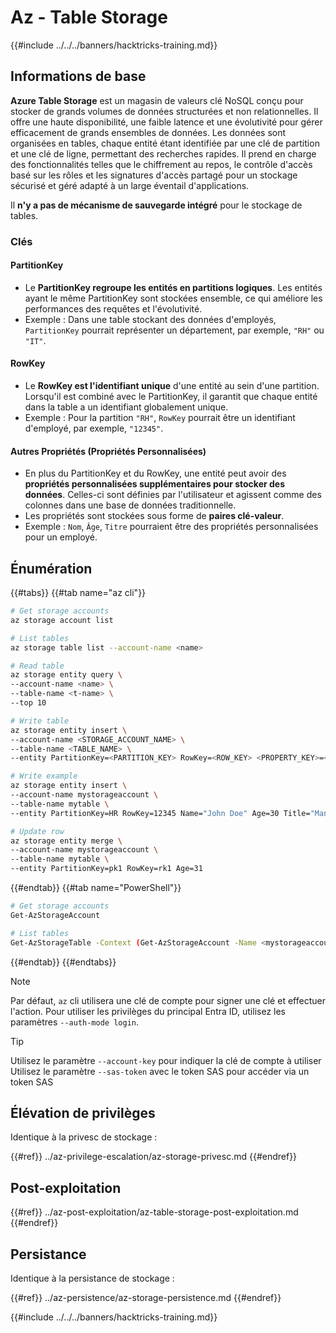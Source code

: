 # Az - Table Storage

{{#include ../../../banners/hacktricks-training.md}}

## Informations de base

**Azure Table Storage** est un magasin de valeurs clé NoSQL conçu pour stocker de grands volumes de données structurées et non relationnelles. Il offre une haute disponibilité, une faible latence et une évolutivité pour gérer efficacement de grands ensembles de données. Les données sont organisées en tables, chaque entité étant identifiée par une clé de partition et une clé de ligne, permettant des recherches rapides. Il prend en charge des fonctionnalités telles que le chiffrement au repos, le contrôle d'accès basé sur les rôles et les signatures d'accès partagé pour un stockage sécurisé et géré adapté à un large éventail d'applications.

Il **n'y a pas de mécanisme de sauvegarde intégré** pour le stockage de tables.

### Clés

#### **PartitionKey**

- Le **PartitionKey regroupe les entités en partitions logiques**. Les entités ayant le même PartitionKey sont stockées ensemble, ce qui améliore les performances des requêtes et l'évolutivité.
- Exemple : Dans une table stockant des données d'employés, `PartitionKey` pourrait représenter un département, par exemple, `"RH"` ou `"IT"`.

#### **RowKey**

- Le **RowKey est l'identifiant unique** d'une entité au sein d'une partition. Lorsqu'il est combiné avec le PartitionKey, il garantit que chaque entité dans la table a un identifiant globalement unique.
- Exemple : Pour la partition `"RH"`, `RowKey` pourrait être un identifiant d'employé, par exemple, `"12345"`.

#### **Autres Propriétés (Propriétés Personnalisées)**

- En plus du PartitionKey et du RowKey, une entité peut avoir des **propriétés personnalisées supplémentaires pour stocker des données**. Celles-ci sont définies par l'utilisateur et agissent comme des colonnes dans une base de données traditionnelle.
- Les propriétés sont stockées sous forme de **paires clé-valeur**.
- Exemple : `Nom`, `Âge`, `Titre` pourraient être des propriétés personnalisées pour un employé.

## Énumération

{{#tabs}}
{{#tab name="az cli"}}
```bash
# Get storage accounts
az storage account list

# List tables
az storage table list --account-name <name>

# Read table
az storage entity query \
--account-name <name> \
--table-name <t-name> \
--top 10

# Write table
az storage entity insert \
--account-name <STORAGE_ACCOUNT_NAME> \
--table-name <TABLE_NAME> \
--entity PartitionKey=<PARTITION_KEY> RowKey=<ROW_KEY> <PROPERTY_KEY>=<PROPERTY_VALUE>

# Write example
az storage entity insert \
--account-name mystorageaccount \
--table-name mytable \
--entity PartitionKey=HR RowKey=12345 Name="John Doe" Age=30 Title="Manager"

# Update row
az storage entity merge \
--account-name mystorageaccount \
--table-name mytable \
--entity PartitionKey=pk1 RowKey=rk1 Age=31
```
{{#endtab}}
{{#tab name="PowerShell"}}
```bash
# Get storage accounts
Get-AzStorageAccount

# List tables
Get-AzStorageTable -Context (Get-AzStorageAccount -Name <mystorageaccount> -ResourceGroupName <ResourceGroupName>).Context
```
{{#endtab}}
{{#endtabs}}

> [!NOTE]
> Par défaut, `az` cli utilisera une clé de compte pour signer une clé et effectuer l'action. Pour utiliser les privilèges du principal Entra ID, utilisez les paramètres `--auth-mode login`.

> [!TIP]
> Utilisez le paramètre `--account-key` pour indiquer la clé de compte à utiliser\
> Utilisez le paramètre `--sas-token` avec le token SAS pour accéder via un token SAS

## Élévation de privilèges

Identique à la privesc de stockage :

{{#ref}}
../az-privilege-escalation/az-storage-privesc.md
{{#endref}}

## Post-exploitation

{{#ref}}
../az-post-exploitation/az-table-storage-post-exploitation.md
{{#endref}}

## Persistance

Identique à la persistance de stockage :

{{#ref}}
../az-persistence/az-storage-persistence.md
{{#endref}}

{{#include ../../../banners/hacktricks-training.md}}
